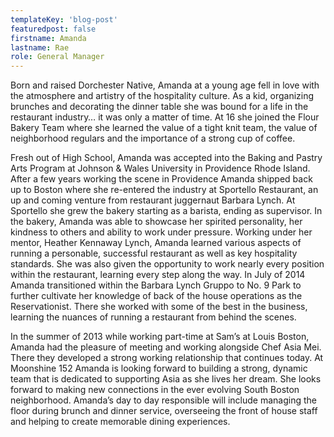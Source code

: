 ```yaml
---
templateKey: 'blog-post'
featuredpost: false
firstname: Amanda
lastname: Rae
role: General Manager
---
```


Born and raised Dorchester Native, Amanda at a young age fell in love with the atmosphere and artistry of the hospitality culture. As a kid, organizing brunches and decorating the dinner table she was bound for a life in the restaurant industry… it was only a matter of time. At 16 she joined the Flour Bakery Team where she learned the value of a tight knit team, the value of neighborhood regulars and the importance of a strong cup of coffee.

Fresh out of High School, Amanda was accepted into the Baking and Pastry Arts Program at Johnson & Wales University in Providence Rhode Island. After a few years working the scene in Providence Amanda shipped back up to Boston where she re-entered the industry at Sportello Restaurant, an up and coming venture from restaurant juggernaut Barbara Lynch. At Sportello she grew the bakery starting as a barista, ending as supervisor. In the bakery, Amanda was able to showcase her spirited personality, her kindness to others and ability to work under pressure. Working under her mentor, Heather Kennaway Lynch, Amanda learned various aspects of running a personable, successful restaurant as well as key hospitality standards. She was also given the opportunity to work nearly every position within the restaurant, learning every step along the way. In July of 2014 Amanda transitioned within the Barbara Lynch Gruppo to No. 9 Park to further cultivate her knowledge of back of the house operations as the Reservationist. There she worked with some of the best in the business, learning the nuances of running a restaurant from behind the scenes.

In the summer of 2013 while working part-time at Sam’s at Louis Boston, Amanda had the pleasure of meeting and working alongside Chef Asia Mei. There they developed a strong working relationship that continues today. At Moonshine 152 Amanda is looking forward to building a strong, dynamic team that is dedicated to supporting Asia as she lives her dream. She looks forward to making new connections in the ever evolving South Boston neighborhood. Amanda’s day to day responsible will include managing the floor during brunch and dinner service, overseeing the front of house staff and helping to create memorable dining experiences.
